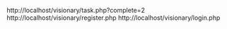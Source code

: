 http://localhost/visionary/task.php?complete=2
http://localhost/visionary/register.php
http://localhost/visionary/login.php
